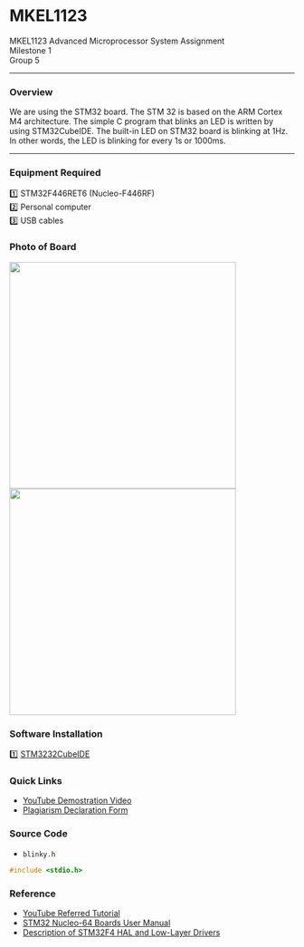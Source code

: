# MKEL1123
MKEL1123 Advanced Microprocessor System Assignment 
<br>
Milestone 1
<br>
Group 5

---
### **Overview**
We are using the STM32 board. 
The STM 32 is based on the ARM Cortex M4 architecture. 
The simple C program that blinks an LED is written by using STM32CubeIDE.
The built-in LED on STM32 board is blinking at 1Hz.
In other words, the LED is blinking for every 1s or 1000ms.


---
### **Equipment Required**
:one: STM32F446RET6 (Nucleo-F446RF) <br>
:two: Personal computer <br>
:three: USB cables

### **Photo of Board**
<img src="https://github.com/meitung/MKEL1123/blob/milestone1/Front%20of%20Board.jpg" height="400px" width="400px" >
<img src="https://github.com/meitung/MKEL1123/blob/milestone1/Back%20of%20Board.jpg" height="400px" width="400px" >

### **Software Installation**
:one: [STM3232CubeIDE](https://www.st.com/en/development-tools/stm32cubeide.html)

### **Quick Links**
- [YouTube Demostration Video](https://youtube.com/)
- [Plagiarism Declaration Form](https://drive.google.com/file/d/15skunpYYOm2zKFzIYn6N1JYLpo8Vr3Xu/view?usp=sharing)

### Source Code
* `blinky.h`
```C
#include <stdio.h>
```
### Reference
- [YouTube Referred Tutorial](https://youtu.be/hyZS2p1tW-g)
- [STM32 Nucleo-64 Boards User Manual](https://drive.google.com/file/d/1GAqdJ5bWztGX7JlX7BPyD6pmOoSrM1mf/view?usp=sharing)
- [Description of STM32F4 HAL and Low-Layer Drivers](https://drive.google.com/file/d/1y4wEi0xtDwZTLbO_yoIVwKH5LEFnJ6sZ/view?usp=sharing)
